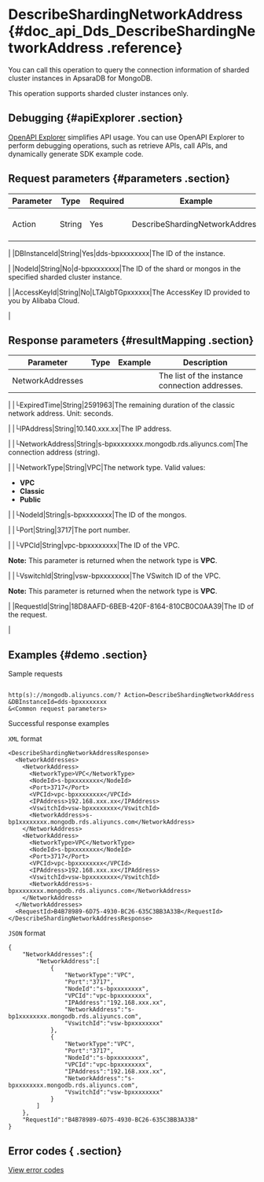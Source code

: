 # DescribeShardingNetworkAddress {#doc_api_Dds_DescribeShardingNetworkAddress .reference}

You can call this operation to query the connection information of sharded cluster instances in ApsaraDB for MongoDB.

This operation supports sharded cluster instances only.

## Debugging {#apiExplorer .section}

[OpenAPI Explorer](https://api.aliyun.com/#product=Dds&api=DescribeShardingNetworkAddress) simplifies API usage. You can use OpenAPI Explorer to perform debugging operations, such as retrieve APIs, call APIs, and dynamically generate SDK example code.

## Request parameters {#parameters .section}

|Parameter|Type|Required|Example|Description|
|---------|----|--------|-------|-----------|
|Action|String|Yes|DescribeShardingNetworkAddress|The operation that you want to perform. Set the value to **DescribeShardingNetworkAddress**.

 |
|DBInstanceId|String|Yes|dds-bpxxxxxxxx|The ID of the instance.

 |
|NodeId|String|No|d-bpxxxxxxxx|The ID of the shard or mongos in the specified sharded cluster instance.

 |
|AccessKeyId|String|No|LTAIgbTGpxxxxxx|The AccessKey ID provided to you by Alibaba Cloud.

 |

## Response parameters {#resultMapping .section}

|Parameter|Type|Example|Description|
|---------|----|-------|-----------|
|NetworkAddresses| | |The list of the instance connection addresses.

 |
|└ExpiredTime|String|2591963|The remaining duration of the classic network address. Unit: seconds.

 |
|└IPAddress|String|10.140.xxx.xx|The IP address.

 |
|└NetworkAddress|String|s-bpxxxxxxxx.mongodb.rds.aliyuncs.com|The connection address \(string\).

 |
|└NetworkType|String|VPC|The network type. Valid values:

 -   **VPC**
-   **Classic**
-   **Public**

 |
|└NodeId|String|s-bpxxxxxxxx|The ID of the mongos.

 |
|└Port|String|3717|The port number.

 |
|└VPCId|String|vpc-bpxxxxxxxx|The ID of the VPC.

 **Note:** This parameter is returned when the network type is **VPC**.

 |
|└VswitchId|String|vsw-bpxxxxxxxx|The VSwitch ID of the VPC.

 **Note:** This parameter is returned when the network type is **VPC**.

 |
|RequestId|String|18D8AAFD-6BEB-420F-8164-810CB0C0AA39|The ID of the request.

 |

## Examples {#demo .section}

Sample requests

``` {#request_demo}

http(s)://mongodb.aliyuncs.com/? Action=DescribeShardingNetworkAddress
&DBInstanceId=dds-bpxxxxxxxx
&<Common request parameters>

```

Successful response examples

`XML` format

``` {#xml_return_success_demo}
<DescribeShardingNetworkAddressResponse>
  <NetworkAddresses>
    <NetworkAddress>
      <NetworkType>VPC</NetworkType>
      <NodeId>s-bpxxxxxxxx</NodeId>
      <Port>3717</Port>
      <VPCId>vpc-bpxxxxxxxx</VPCId>
      <IPAddress>192.168.xxx.xx</IPAddress>
      <VswitchId>vsw-bpxxxxxxxx</VswitchId>
      <NetworkAddress>s-bp1xxxxxxxx.mongodb.rds.aliyuncs.com</NetworkAddress> 
    </NetworkAddress>
    <NetworkAddress>
      <NetworkType>VPC</NetworkType>
      <NodeId>s-bpxxxxxxxx</NodeId>
      <Port>3717</Port>
      <VPCId>vpc-bpxxxxxxxx</VPCId>
      <IPAddress>192.168.xxx.xx</IPAddress>
      <VswitchId>vsw-bpxxxxxxxx</VswitchId>
      <NetworkAddress>s-bpxxxxxxxx.mongodb.rds.aliyuncs.com</NetworkAddress>
    </NetworkAddress>
  </NetworkAddresses> 
  <RequestId>B4B78989-6D75-4930-BC26-635C3BB3A33B</RequestId> 
</DescribeShardingNetworkAddressResponse>

```

`JSON` format

``` {#json_return_success_demo}
{
	"NetworkAddresses":{
		"NetworkAddress":[
			{
				"NetworkType":"VPC",
				"Port":"3717",
				"NodeId":"s-bpxxxxxxxx",
				"VPCId":"vpc-bpxxxxxxxx",
				"IPAddress":"192.168.xxx.xx",
				"NetworkAddress":"s-bp1xxxxxxxx.mongodb.rds.aliyuncs.com",
				"VswitchId":"vsw-bpxxxxxxxx"
			},
			{
				"NetworkType":"VPC",
				"Port":"3717",
				"NodeId":"s-bpxxxxxxxx",
				"VPCId":"vpc-bpxxxxxxxx",
				"IPAddress":"192.168.xxx.xx",
				"NetworkAddress":"s-bpxxxxxxxx.mongodb.rds.aliyuncs.com",
				"VswitchId":"vsw-bpxxxxxxxx"
			}
		]
	},
	"RequestId":"B4B78989-6D75-4930-BC26-635C3BB3A33B"
}
```

## Error codes { .section}

[View error codes](https://error-center.aliyun.com/status/product/Dds)


